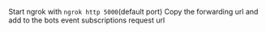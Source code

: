 Start ngrok with `ngrok http 5000`(default port)
Copy the forwarding url and add to the bots event subscriptions request url
